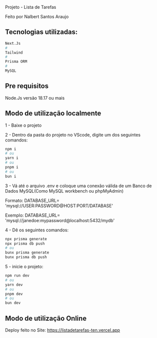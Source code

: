 Projeto - Lista de Tarefas

Feito por Nalbert Santos Araujo

## Tecnologias utilizadas:
```bash
Next.Js
# 
Tailwind
# 
Prisma ORM
# 
MySQL
```

## Pre requisitos
Node.Js versão 18.17 ou mais
## Modo de utilização localmente

1 - Baixe o projeto

2 - Dentro da pasta do projeto no VScode, digite um dos seguintes comandos:

```bash
npm i
# ou
yarn i
# ou
pnpm i
# ou
bun i
```
3 - Vá até o arquivo .env e coloque uma conexão válida de um Banco de Dados MySQL(Como MySQL workbench ou phpMyAdmin)

Formato: DATABASE_URL= 'mysql://USER:PASSWORD@HOST:PORT/DATABASE'

Exemplo: DATABASE_URL= 'mysql://janedoe:mypassword@localhost:5432/mydb'


4 - Dê os seguintes comandos:

```bash
npx prisma generate
npx prisma db push
# ou
bunx prisma generate
bunx prisma db push
```
5 - inicie o projeto:
```bash
npm run dev
# ou
yarn dev
# ou
pnpm dev
# ou
bun dev
```
## Modo de utilização Online

Deploy feito no Site: https://listadetarefas-ten.vercel.app

